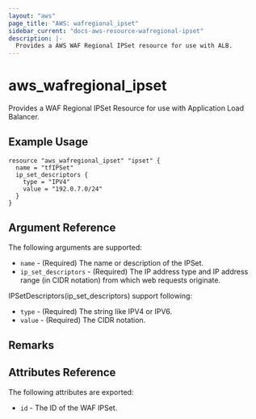 ```yaml
---
layout: "aws"
page_title: "AWS: wafregional_ipset"
sidebar_current: "docs-aws-resource-wafregional-ipset"
description: |-
  Provides a AWS WAF Regional IPSet resource for use with ALB.
---
```


# aws\_wafregional\_ipset

Provides a WAF Regional IPSet Resource for use with Application Load Balancer.

## Example Usage

```
resource "aws_wafregional_ipset" "ipset" {
  name = "tfIPSet"
  ip_set_descriptors {
    type = "IPV4"
    value = "192.0.7.0/24"
  }
}
```

## Argument Reference

The following arguments are supported:

* `name` - (Required) The name or description of the IPSet.
* `ip_set_descriptors` - (Required) The IP address type and IP address range (in CIDR notation) from which web requests originate.

IPSetDescriptors(ip_set_descriptors) support following:

* `type` - (Required) The string like IPV4 or IPV6.
* `value` - (Required) The CIDR notation.


## Remarks

## Attributes Reference

The following attributes are exported:

* `id` - The ID of the WAF IPSet.
